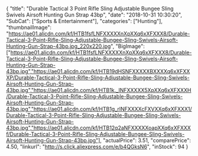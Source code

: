 {
	"title": "Durable Tactical 3 Point Rifle Sling Adjustable Bungee Sling Swivels Airsoft Hunting Gun Strap 43bp",
	"date": "2018-10-31 10:30:20",
	"SubCat": ["Sports & Entertainment"],
	"categories": ["Hunting"],
	"thumbnailImage": "https://ae01.alicdn.com/kf/HTB1fsfLNFXXXXXnXpXXq6xXFXXX8/Durable-Tactical-3-Point-Rifle-Sling-Adjustable-Bungee-Sling-Swivels-Airsoft-Hunting-Gun-Strap-43bp.jpg_220x220.jpg",
	"BigImage": ["https://ae01.alicdn.com/kf/HTB1fsfLNFXXXXXnXpXXq6xXFXXX8/Durable-Tactical-3-Point-Rifle-Sling-Adjustable-Bungee-Sling-Swivels-Airsoft-Hunting-Gun-Strap-43bp.jpg","https://ae01.alicdn.com/kf/HTB19dHSNFXXXXXBXXXXq6xXFXXXP/Durable-Tactical-3-Point-Rifle-Sling-Adjustable-Bungee-Sling-Swivels-Airsoft-Hunting-Gun-Strap-43bp.jpg","https://ae01.alicdn.com/kf/HTB1k._INFXXXXX5XpXXq6xXFXXXH/Durable-Tactical-3-Point-Rifle-Sling-Adjustable-Bungee-Sling-Swivels-Airsoft-Hunting-Gun-Strap-43bp.jpg","https://ae01.alicdn.com/kf/HTB1g_rlNFXXXXcFXVXXq6xXFXXX1/Durable-Tactical-3-Point-Rifle-Sling-Adjustable-Bungee-Sling-Swivels-Airsoft-Hunting-Gun-Strap-43bp.jpg","https://ae01.alicdn.com/kf/HTB12q2aNFXXXXXoapXXq6xXFXXXf/Durable-Tactical-3-Point-Rifle-Sling-Adjustable-Bungee-Sling-Swivels-Airsoft-Hunting-Gun-Strap-43bp.jpg"],
	"actualPrice": 3.51,
	"comparePrice": 4.50,
	"linkurl": "http://s.click.aliexpress.com/e/b4QGksN6",
	"inStock": 94
}
